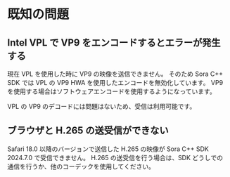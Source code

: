 # 既知の問題

## Intel VPL で VP9 をエンコードするとエラーが発生する

現在 VPL を使用した時に VP9 の映像を送信できません。
そのため Sora C++ SDK では VPL の VP9 HWA を使用したエンコードを無効化しています。
VP9 を使用する場合はソフトウェアエンコードを使用するようになっています。

VPL の VP9 のデコードには問題はないため、受信は利用可能です。

## ブラウザと H.265 の送受信ができない

Safari 18.0 以降のバージョンで送信した H.265 の映像が Sora C++ SDK 2024.7.0 で受信できません。
H.265 の送受信を行う場合は、SDK どうしでの通信を行うか、他のコーデックを使用してください。